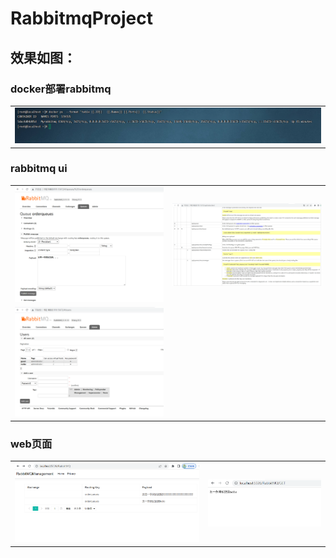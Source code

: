 # RabbitmqProject

## 效果如图：
### docker部署rabbitmq
<table>
    <tr>
        <td><img src="https://raw.githubusercontent.com/WuLex/UsefulPicture/main/rabbitmqimg/rabbitmq_docker_ps.png"/></td>
    </tr>
</table>

### rabbitmq ui
<table>
    <tr>
        <td><img src="https://raw.githubusercontent.com/WuLex/UsefulPicture/main/rabbitmqimg/queues_publish_msg.png"/></td>
        <td><img src="https://raw.githubusercontent.com/WuLex/UsefulPicture/main/rabbitmqimg/api.png"/></td>
    </tr>
    <tr>
           <td><img src="https://raw.githubusercontent.com/WuLex/UsefulPicture/main/rabbitmqimg/admin_users.png"/></td>
           <td></td>
    </tr>
</table>

### web页面
<table>
    <tr>
        <td><img src="https://raw.githubusercontent.com/WuLex/UsefulPicture/main/rabbitmqimg/list.png"/></td>
        <td><img src="https://raw.githubusercontent.com/WuLex/UsefulPicture/main/rabbitmqimg/get%20(2).png"/></td>
    </tr>
</table>
